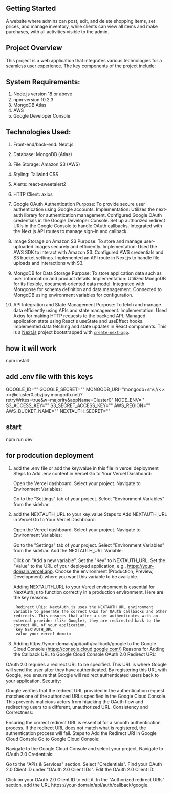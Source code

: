 ## Getting Started
A website where admins can post, edit, and delete shopping items, set prices, and manage inventory, while clients can view all items and make purchases, with all activities visible to the admin.

## Project Overview
This project is a web application that integrates various technologies for a seamless user experience. The key components of the project include:

## System Requirements:
1. Node.js version 18 or above
2. npm version 10.2.3
3. MongoDB Atlas
4. AWS
5. Google Developer Console


## Technologies Used:
1. Front-end/back-end: Next.js
2. Database: MongoDB (Atlas)
3. File Storage: Amazon S3 (AWS)
4. Styling: Tailwind CSS
5. Alerts: react-sweetalert2
6. HTTP Client: axios


1. Google OAuth Authentication
Purpose: To provide secure user authentication using Google accounts.
Implementation:
Utilizes the next-auth library for authentication management.
Configured Google OAuth credentials in the Google Developer Console.
Set up authorized redirect URIs in the Google Console to handle OAuth callbacks.
Integrated with the Next.js API routes to manage sign-in and callback.


2. Image Storage on Amazon S3
Purpose: To store and manage user-uploaded images securely and efficiently.
Implementation:
Used the AWS SDK to interact with Amazon S3.
Configured AWS credentials and S3 bucket settings.
Implemented an API route in Next.js to handle file uploads and interactions with S3.


3. MongoDB for Data Storage
Purpose: To store application data such as user information and product details.
Implementation:
Utilized MongoDB for its flexible, document-oriented data model.
Integrated with Mongoose for schema definition and data management.
Connected to MongoDB using environment variables for configuration.


4. API Integration and State Management
Purpose: To fetch and manage data efficiently using APIs and state management.
Implementation:
Used Axios for making HTTP requests to the backend API.
Managed application state using React's useState and useEffect hooks.
Implemented data fetching and state updates in React components.
This is a [Next.js](https://nextjs.org/) project bootstrapped with [`create-next-app`](https://github.com/vercel/next.js/tree/canary/packages/create-next-app).


## how it will work
npm install

## add .env file with this keys
GOOGLE_ID=""
GOOGLE_SECRET=""
MONGODB_URI="mongodb+srv://<>:<>@cluster0.cbzjiuy.mongodb.net/?retryWrites=true&w=majority&appName=Cluster0"
NODE_ENV=''
S3_ACCESS_KEY=""
S3_SECRET_ACCESS_KEY=""
AWS_REGION=""
AWS_BUCKET_NAME=""
NEXTAUTH_SECRET=""

## start
npm run dev


## for prodcution deployment
1. add the .env file or add the key:value in this file in vercel deployment 
    Steps to Add .env content in Vercel
    Go to Your Vercel Dashboard:

    Open the Vercel dashboard.
    Select your project.
    Navigate to Environment Variables:

    Go to the "Settings" tab of your project.
    Select "Environment Variables" from the sidebar.

2. add the NEXTAUTH_URL to your key:value
    Steps to Add NEXTAUTH_URL in Vercel
    Go to Your Vercel Dashboard:

    Open the Vercel dashboard.
    Select your project.
    Navigate to Environment Variables:

    Go to the "Settings" tab of your project.
    Select "Environment Variables" from the sidebar.
    Add the NEXTAUTH_URL Variable:

    Click on "Add a new variable".
    Set the "Key" to NEXTAUTH_URL.
    Set the "Value" to the URL of your deployed application, e.g., https://your-domain.vercel.app.
    Choose the environment (Production, Preview, Development) where you want this variable to be available.
    
    Adding NEXTAUTH_URL to your Vercel environment is essential for NextAuth.js to function correctly in a production environment. Here are the key reasons:

        Redirect URLs: NextAuth.js uses the NEXTAUTH_URL environment variable to generate the correct URLs for OAuth callbacks and other redirects. This ensures that after a user authenticates with an external provider (like Google), they are redirected back to the correct URL of your application.
        key NEXTAUTH_URL 
        value your vercel domain 

3. Adding https://your-domain/api/auth/callback/google to the Google Cloud Console (https://console.cloud.google.com/)
Reasons for Adding the Callback URL to Google Cloud Console
OAuth 2.0 Redirect URL:

OAuth 2.0 requires a redirect URL to be specified. This URL is where Google will send the user after they have authenticated. By registering this URL with Google, you ensure that Google will redirect authenticated users back to your application.
Security:

Google verifies that the redirect URL provided in the authentication request matches one of the authorized URLs specified in the Google Cloud Console. This prevents malicious actors from hijacking the OAuth flow and redirecting users to a different, unauthorized URL.
Consistency and Correctness:

Ensuring the correct redirect URL is essential for a smooth authentication process. If the redirect URL does not match what is registered, the authentication process will fail.
Steps to Add the Redirect URI in Google Cloud Console
Go to Google Cloud Console:

Navigate to the Google Cloud Console and select your project.
Navigate to OAuth 2.0 Credentials:

Go to the "APIs & Services" section.
Select "Credentials".
Find your OAuth 2.0 Client ID under "OAuth 2.0 Client IDs".
Edit the OAuth 2.0 Client ID:

Click on your OAuth 2.0 Client ID to edit it.
In the "Authorized redirect URIs" section, add the URL https://your-domain/api/auth/callback/google.
